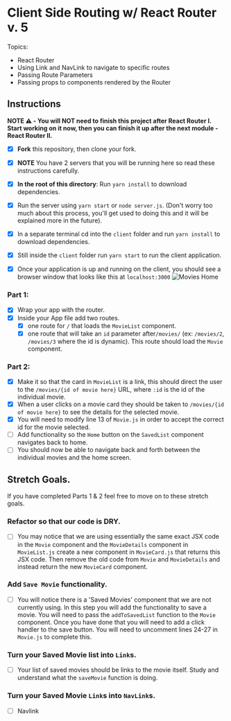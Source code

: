 # Client Side Routing w/ React Router v. 5

Topics:

* React Router
* Using Link and NavLink to navigate to specific routes
* Passing Route Parameters
* Passing props to components rendered by the Router

## Instructions

**NOTE ⚠️ - You will NOT need to finish this project after React Router I. Start working on it now, then you can finish it up after the next module - React Router II.**

- [X] **Fork** this repository, then clone your fork.
- [X] **NOTE** You have 2 servers that you will be running here so read these instructions carefully.
- [X] **In the root of this directory**: Run `yarn install` to download dependencies.
- [X] Run the server using `yarn start` or `node server.js`. (Don't worry too much about this process, you'll get used to doing this and it will be explained more in the future).
- [X] In a separate terminal cd into the `client` folder and run `yarn install` to download dependencies.
- [X] Still inside the `client` folder run `yarn start` to run the client application.

- [X] Once your application is up and running on the client, you should see a browser window that looks like this at `localhost:3000`
  ![Movies Home](https://ibin.co/3xhmmHVl9BKF.png)

### Part 1:

- [X] Wrap your app with the router.
- [X] Inside your App file add two routes.
  - [X] one route for `/` that loads the `MovieList` component.
  - [X] one route that will take an `id` parameter after`/movies/` (ex: `/movies/2`, `/movies/3` where the id is dynamic). This route should load the `Movie` component.

### Part 2:

- [X] Make it so that the card in `MovieList` is a link, this should direct the user to the `/movies/{id of movie here}` URL, where `:id` is the id of the individual movie.
- [X] When a user clicks on a movie card they should be taken to `/movies/{id of movie here}` to see the details for the selected movie.
- [X] You will need to modify line 13 of `Movie.js` in order to accept the correct id for the movie selected.
- [ ] Add functionality so the `Home` button on the `SavedList` component navigates back to home.
- [ ] You should now be able to navigate back and forth between the individual movies and the home screen.

## Stretch Goals.

If you have completed Parts 1 & 2 feel free to move on to these stretch goals.

### Refactor so that our code is DRY.

- [ ] You may notice that we are using essentially the same exact JSX code in the `Movie` component and the `MovieDetails` component in `MovieList.js` create a new component in `MovieCard.js` that returns this JSX code. Then remove the old code from `Movie` and `MovieDetails` and instead return the new `MovieCard` component.

### Add `Save Movie` functionality.

- [ ] You will notice there is a 'Saved Movies' component that we are not currently using. In this step you will add the functionality to save a movie. You will need to pass the `addToSavedList` function to the `Movie` component. Once you have done that you will need to add a click handler to the save button. You will need to uncomment lines 24-27 in `Movie.js` to complete this. 

### Turn your Saved Movie list into `Link`s.

- [ ] Your list of saved movies should be links to the movie itself. Study and understand what the `saveMovie` function is doing.

### Turn your Saved Movie `Link`s into `NavLink`s.
- [ ] Navlink
